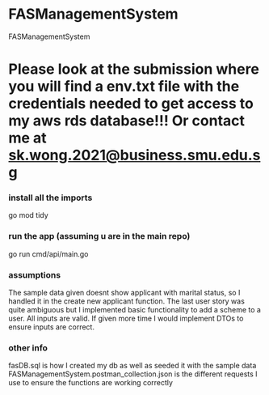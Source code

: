 # FASManagementSystem
FASManagementSystem

# Please look at the submission where you will find a env.txt file with the credentials needed to get access to my aws rds database!!! Or contact me at sk.wong.2021@business.smu.edu.sg

### install all the imports

go mod tidy

### run the app (assuming u are in the main repo)

go run cmd/api/main.go

### assumptions

The sample data given doesnt show applicant with marital status, so I handled it in the create new applicant function.
The last user story was quite ambiguous but I implemented basic functionality to add a scheme to a user.
All inputs are valid. If given more time I would implement DTOs to ensure inputs are correct.

### other info

fasDB.sql is how I created my db as well as seeded it with the sample data
FASManagementSystem.postman_collection.json is the different requests I use to ensure the functions are working correctly
